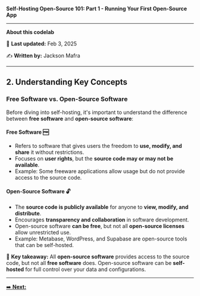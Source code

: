 **Self-Hosting Open-Source 101: Part 1 - Running Your First Open-Source App**

---
**About this codelab**

📅 **Last updated:** Feb 3, 2025

✍️ **Written by:** Jackson Mafra

---

## **2. Understanding Key Concepts**

### **Free Software vs. Open-Source Software**

Before diving into self-hosting, it's important to understand the difference between **free software** and **open-source software**:

#### **Free Software** 🆓
- Refers to software that gives users the freedom to **use, modify, and share** it without restrictions.
- Focuses on **user rights**, but the **source code may or may not be available**.
- Example: Some freeware applications allow usage but do not provide access to the source code.

#### **Open-Source Software** 🔓
- The **source code is publicly available** for anyone to **view, modify, and distribute**.
- Encourages **transparency and collaboration** in software development.
- Open-source software **can be free**, but not all **open-source licenses** allow unrestricted use.
- Example: Metabase, WordPress, and Supabase are open-source tools that can be self-hosted.

📌 **Key takeaway:**
All **open-source software** provides access to the source code, but not all **free software** does. Open-source software can be **self-hosted** for full control over your data and configurations.

---

[➡️ **Next:**](step-03.md)